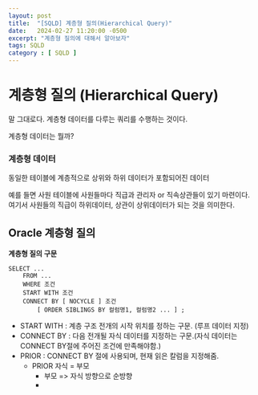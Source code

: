 ```yaml
---
layout: post
title:  "[SQLD] 계층형 질의(Hierarchical Query)"
date:   2024-02-27 11:20:00 -0500
excerpt: "계층형 질의에 대해서 알아보자"
tags: SQLD
category : [ SQLD ]
---
```


# 계층형 질의 (Hierarchical Query)

말 그대로다. 계층형 데이터를 다루는 쿼리를 수행하는 것이다.  

계층형 데이터는 뭘까?

### 계층형 데이터  
동일한 테이블에 계층적으로 상위와 하위 데이터가 포함되어진 데이터  

예를 들면 사원 테이블에 사원들마다 직급과 관리자 or 직속상관들이 있기 마련이다.  
여기서 사원들의 직급이 하위데이터, 상관이 상위데이터가 되는 것을 의미한다.  


## Oracle 계층형 질의

**계층형 질의 구문**  

```
SELECT ...
    FROM ...
    WHERE 조건
    START WITH 조건
    CONNECT BY [ NOCYCLE ] 조건
        [ ORDER SIBLINGS BY 컬럼명1, 컬럼명2 ... ] ;
```

- START WITH : 계층 구조 전개의 시작 위치를 정하는 구문. (루프 데이터 지정)
- CONNECT BY : 다음 전개될 자식 데이터를 지정하는 구문.(자식 데이터는 CONNECT BY절에 주어진 조건에 만족해야함.)
- PRIOR : CONNECT BY 절에 사용되며, 현재 읽은 칼럼을 지정해줌.
  - PRIOR 자식 = 부모
    - 부모 => 자식 방향으로 순방향
    - 